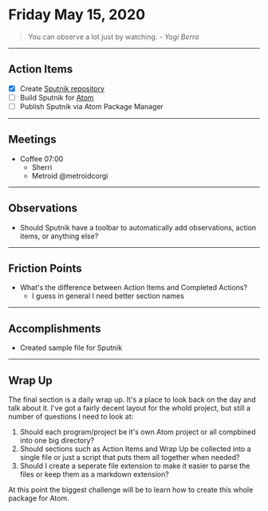 # Friday May 15, 2020

> You can observe a lot just by watching. - _Yogi Berra_

---

## Action Items

* [x] Create [Sputnik repository](https://github.com/SoapBoxRocket/sputnik)
* [ ] Build Sputnik for [Atom](https://atom.io/)
* [ ] Publish Sputnik via Atom Package Manager

---

## Meetings

* Coffee 07:00
  - Sherri
  - Metroid @metroidcorgi

---

## Observations

* Should Sputnik have a toolbar to automatically add observations, action items, or anything else?

---

## Friction Points

* What's the difference between Action Items and Completed Actions?
  - I guess in general I need better section names

---

## Accomplishments

* Created sample file for Sputnik

---

## Wrap Up

The final section is a daily wrap up. It's a place to look back on the day and talk about it. I've got a fairly decent layout for the whold project, but still a number of questions I need to look at:
1. Should each program/project be it's own Atom project or all compbined into one big directory?
2. Should sections such as Action Items and Wrap Up be collected into a single file or just a script that puts them all together when needed?
3. Should I create a seperate file extension to make it easier to parse the files or keep them as a markdown extension?

At this point the biggest challenge will be to learn how to create this whole package for Atom.
